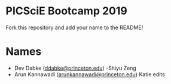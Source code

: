 # PICSciE Bootcamp 2019
Fork this repository and add your name to the README!

# Names
 - Dev Dabke (ddabke@princeton.edu)
 -Shiyu Zeng
 - Arun Kannawadi (arunkannawadi@princeton.edu)
Katie edits 
